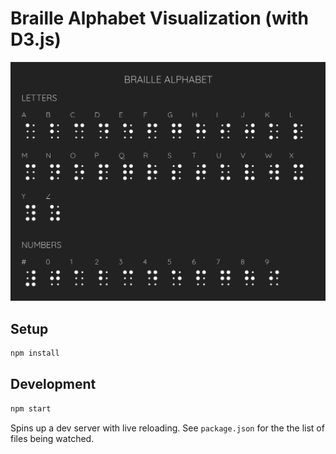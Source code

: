 # Braille Alphabet Visualization (with D3.js)

![Screenshot](braille-d3.png)

## Setup

```bash
npm install
```

## Development

```bash
npm start
```

Spins up a dev server with live reloading. See `package.json` for the
the list of files being watched.
